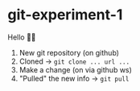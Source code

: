 # git-experiment-1

Hello 🐱‍💻

1. New git repository (on github)
1. Cloned -> `git clone ... url ...`
1. Make a change (on via github ws)
1. "Pulled" the new info -> `git pull`
